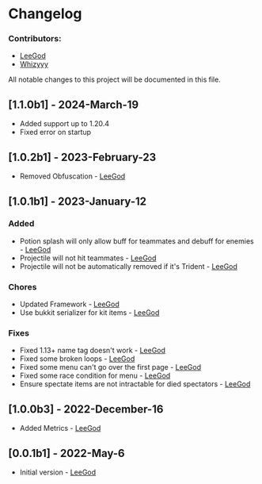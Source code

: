 # Changelog

### Contributors:
- [LeeGod](https://github.com/LeeGodSRC)
- [Whizyyy](https://github.com/Whizyyy)

All notable changes to this project will be documented in this file.

## [1.1.0b1] - 2024-March-19
- Added support up to 1.20.4
- Fixed error on startup

## [1.0.2b1] - 2023-February-23
- Removed Obfuscation - [LeeGod](https://github.com/LeeGodSRC)

## [1.0.1b1] - 2023-January-12

### Added
- Potion splash will only allow buff for teammates and debuff for enemies - [LeeGod](https://github.com/LeeGodSRC)
- Projectile will not hit teammates - [LeeGod](https://github.com/LeeGodSRC)
- Projectile will not be automatically removed if it's Trident - [LeeGod](https://github.com/LeeGodSRC)

### Chores
- Updated Framework - [LeeGod](https://github.com/LeeGodSRC)
- Use bukkit serializer for kit items - [LeeGod](https://github.com/LeeGodSRC)

### Fixes
- Fixed 1.13+ name tag doesn't work - [LeeGod](https://github.com/LeeGodSRC)
- Fixed some broken loops - [LeeGod](https://github.com/LeeGodSRC)
- Fixed some menu can't go over the first page - [LeeGod](https://github.com/LeeGodSRC)
- Fixed some race condition for menu - [LeeGod](https://github.com/LeeGodSRC)
- Ensure spectate items are not intractable for died spectators - [LeeGod](https://github.com/LeeGodSRC)

## [1.0.0b3] - 2022-December-16
- Added Metrics - [LeeGod](https://github.com/LeeGodSRC)

## [0.0.1b1] - 2022-May-6
- Initial version - [LeeGod](https://github.com/LeeGodSRC)
